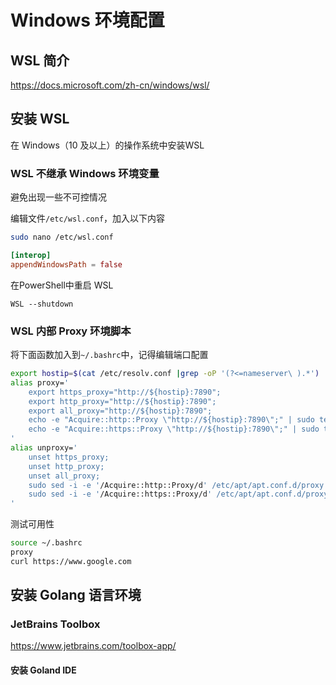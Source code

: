 # Windows 环境配置

## WSL 简介 

https://docs.microsoft.com/zh-cn/windows/wsl/

## 安装 WSL

在 Windows（10 及以上）的操作系统中安装WSL

### WSL 不继承 Windows 环境变量

避免出现一些不可控情况

编辑文件`/etc/wsl.conf`，加入以下内容

```bash
sudo nano /etc/wsl.conf
```

```toml
[interop]
appendWindowsPath = false
```

在PowerShell中重启 WSL

```CMD
WSL --shutdown
```

### WSL 内部 Proxy 环境脚本

将下面函数加入到`~/.bashrc`中，记得编辑端口配置

```bash
export hostip=$(cat /etc/resolv.conf |grep -oP '(?<=nameserver\ ).*')
alias proxy='
    export https_proxy="http://${hostip}:7890";
    export http_proxy="http://${hostip}:7890";
    export all_proxy="http://${hostip}:7890";
    echo -e "Acquire::http::Proxy \"http://${hostip}:7890\";" | sudo tee -a /etc/apt/apt.conf.d/proxy.conf > /dev/null;
    echo -e "Acquire::https::Proxy \"http://${hostip}:7890\";" | sudo tee -a /etc/apt/apt.conf.d/proxy.conf > /dev/null;
'
alias unproxy='
    unset https_proxy;
    unset http_proxy;
    unset all_proxy;
    sudo sed -i -e '/Acquire::http::Proxy/d' /etc/apt/apt.conf.d/proxy.conf;
    sudo sed -i -e '/Acquire::https::Proxy/d' /etc/apt/apt.conf.d/proxy.conf;
'
```

测试可用性

```bash
source ~/.bashrc
proxy
curl https://www.google.com
```

## 安装 Golang 语言环境

### JetBrains Toolbox

https://www.jetbrains.com/toolbox-app/

#### 安装 Goland IDE